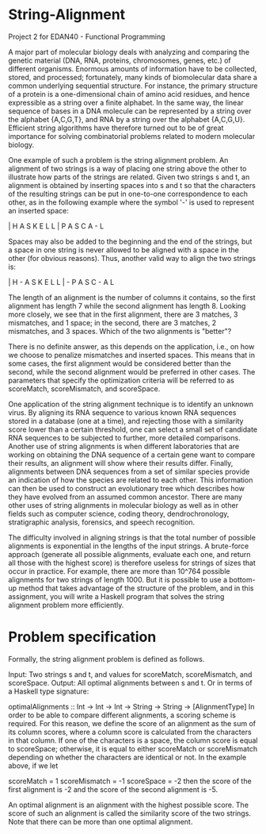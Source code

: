 # String-Alignment
Project 2 for EDAN40 - Functional Programming

A major part of molecular biology deals with analyzing and comparing the genetic material (DNA, RNA, proteins, chromosomes, genes, etc.) of different organisms. Enormous amounts of information have to be collected, stored, and processed; fortunately, many kinds of biomolecular data share a common underlying sequential structure. For instance, the primary structure of a protein is a one-dimensional chain of amino acid residues, and hence expressible as a string over a finite alphabet. In the same way, the linear sequence of bases in a DNA molecule can be represented by a string over the alphabet {A,C,G,T}, and RNA by a string over the alphabet {A,C,G,U}. Efficient string algorithms have therefore turned out to be of great importance for solving combinatorial problems related to modern molecular biology.

One example of such a problem is the string alignment problem. An alignment of two strings is a way of placing one string above the other to illustrate how parts of the strings are related. Given two strings s and t, an alignment is obtained by inserting spaces into s and t so that the characters of the resulting strings can be put in one-to-one correspondence to each other, as in the following example where the symbol '-' is used to represent an inserted space:

| H A S K E L L
| P A S C A - L

Spaces may also be added to the beginning and the end of the strings, but a space in one string is never allowed to be aligned with a space in the other (for obvious reasons). Thus, another valid way to align the two strings is:

| H - A S K E L L
| - P A S C - A L

The length of an alignment is the number of columns it contains, so the first alignment has length 7 while the second alignment has length 8. Looking more closely, we see that in the first alignment, there are 3 matches, 3 mismatches, and 1 space; in the second, there are 3 matches, 2 mismatches, and 3 spaces. Which of the two alignments is "better"?

There is no definite answer, as this depends on the application, i.e., on how we choose to penalize mismatches and inserted spaces. This means that in some cases, the first alignment would be considered better than the second, while the second alignment would be preferred in other cases. The parameters that specify the optimization criteria will be referred to as scoreMatch, scoreMismatch, and scoreSpace.

One application of the string alignment technique is to identify an unknown virus. By aligning its RNA sequence to various known RNA sequences stored in a database (one at a time), and rejecting those with a similarity score lower than a certain threshold, one can select a small set of candidate RNA sequences to be subjected to further, more detailed comparisons. Another use of string alignments is when different laboratories that are working on obtaining the DNA sequence of a certain gene want to compare their results, an alignment will show where their results differ. Finally, alignments between DNA sequences from a set of similar species provide an indication of how the species are related to each other. This information can then be used to construct an evolutionary tree which describes how they have evolved from an assumed common ancestor. There are many other uses of string alignments in molecular biology as well as in other fields such as computer science, coding theory, dendrochronology, stratigraphic analysis, forensics, and speech recognition.

The difficulty involved in aligning strings is that the total number of possible alignments is exponential in the lengths of the input strings. A brute-force approach (generate all possible alignments, evaluate each one, and return all those with the highest score) is therefore useless for strings of sizes that occur in practice. For example, there are more than 10^764 possible alignments for two strings of length 1000. But it is possible to use a bottom-up method that takes advantage of the structure of the problem, and in this assignment, you will write a Haskell program that solves the string alignment problem more efficiently.

# Problem specification
Formally, the string alignment problem is defined as follows.

Input: Two strings s and t, and values for scoreMatch, scoreMismatch, and scoreSpace.
Output: All optimal alignments between s and t.
Or in terms of a Haskell type signature:

optimalAlignments :: Int -> Int -> Int -> String -> String -> [AlignmentType]
In order to be able to compare different alignments, a scoring scheme is required. For this reason, we define the score of an alignment as the sum of its column scores, where a column score is calculated from the characters in that column. If one of the characters is a space, the column score is equal to scoreSpace; otherwise, it is equal to either scoreMatch or scoreMismatch depending on whether the characters are identical or not. 
In the example above, if we let

scoreMatch = 1
scoreMismatch = -1
scoreSpace = -2
then the score of the first alignment is -2 and the score of the second alignment is -5.

An optimal alignment is an alignment with the highest possible score. The score of such an alignment is called the similarity score of the two strings. Note that there can be more than one optimal alignment.
